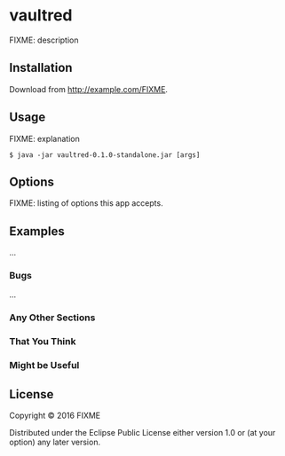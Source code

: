 # vaultred

FIXME: description

## Installation

Download from http://example.com/FIXME.

## Usage

FIXME: explanation

    $ java -jar vaultred-0.1.0-standalone.jar [args]

## Options

FIXME: listing of options this app accepts.

## Examples

...

### Bugs

...

### Any Other Sections
### That You Think
### Might be Useful

## License

Copyright © 2016 FIXME

Distributed under the Eclipse Public License either version 1.0 or (at
your option) any later version.
